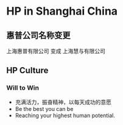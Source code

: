 # HP in Shanghai China

## 惠普公司名称变更

上海惠普有限公司 变成  上海慧与有限公司

## HP Culture

### Will to Win

* 充满活力，振奋精神，以每天成功的意愿
* Be the best you can be
* Reaching your highest human potential.



